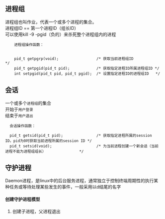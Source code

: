 ## 进程组

   进程组也叫作业，代表一个或多个进程的集合。  
   进程组ID == 第一个进程ID（组长ID）  
   可以使用kill -9 -pgid（负的）来杀死整个进程组内的进程  

   ```
       进程组操作函数：
       
       
       pid_t getpgrp(void);                 /* 获取当前进程组ID           */
       pid_t getpgid(pid_t pid);            /* 获取指定进程ID所属进程组ID */
       int setpgid(pid_t pid, pid_t pgid);  /* 设置指定进程ID的进程组ID   */
   ```


## 会话

   一个或多个`进程组`的集合  
   开始于`用户登录`  
   结束于`用户退出`  

   ```
     会话操作函数：

     pid_t getsid(pid_t pid);               /* 获取指定进程所属的session ID，pid为0时获取当前进程所属的session ID */
     pid_t setsid(void);                    /* 为当前进程创建一个新会话（当前进程不能为进程组组长）               */ 
   ```


## 守护进程

   Daemon进程，是linux中的后台服务进程，通常独立于控制终端周期性的执行某种任务或等待处理某些发生的事件，一般采用以d结尾的名字  

#### 创建守护进程模型

1. 创建子进程，父进程退出
